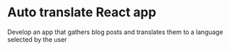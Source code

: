 # Auto translate React app

Develop an app that gathers blog posts and translates them to a language selected by the user
